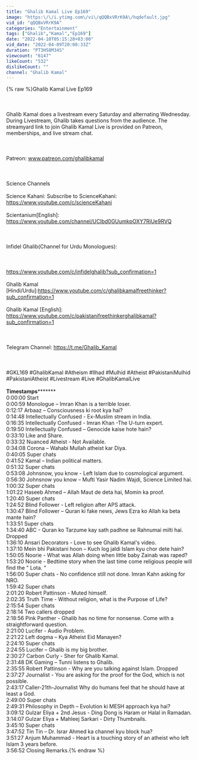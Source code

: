 ```yaml
---
title: "Ghalib Kamal Live Ep169"
image: "https:\/\/i.ytimg.com\/vi\/qQQBxVRrK9A\/hqdefault.jpg"
vid_id: "qQQBxVRrK9A"
categories: "Entertainment"
tags: ["Ghalib","Kamal","Ep169"]
date: "2022-04-10T05:15:28+03:00"
vid_date: "2022-04-09T20:08:33Z"
duration: "PT3H58M34S"
viewcount: "6147"
likeCount: "532"
dislikeCount: ""
channel: "Ghalib Kamal"
---
```

{% raw %}Ghalib Kamal Live Ep169<br /><br /><br /><br />Ghalib Kamal does a livestream every Saturday and alternating Wednesday. During Livestream, Ghalib takes questions from the audience. The streamyard link to join Ghalib Kamal Live is provided on Patreon, memberships, and live stream chat.<br /><br /><br /><br />Patreon: www.patreon.com/ghalibkamal<br /><br /><br /><br />Science Channels<br /><br />Science Kahani: Subscribe to ScienceKahani: <a rel="nofollow" target="blank" href="https://www.youtube.com/c/scienceKahani">https://www.youtube.com/c/scienceKahani</a><br /><br />Scientanium[English]: <a rel="nofollow" target="blank" href="https://www.youtube.com/channel/UCIbd0GUumkpOXY7RiUe9RVQ">https://www.youtube.com/channel/UCIbd0GUumkpOXY7RiUe9RVQ</a><br /><br /><br /><br />Infidel Ghalib(Channel for Urdu Monologues): <br /><br /><br /><br /><a rel="nofollow" target="blank" href="https://www.youtube.com/c/infidelghalib?sub_confirmation=1">https://www.youtube.com/c/infidelghalib?sub_confirmation=1</a><br /><br />Ghalib Kamal [Hindi/Urdu]:<a rel="nofollow" target="blank" href="https://www.youtube.com/c/ghalibkamalfreethinker?sub_confirmation=1">https://www.youtube.com/c/ghalibkamalfreethinker?sub_confirmation=1</a><br /><br />Ghalib Kamal [English]: <a rel="nofollow" target="blank" href="https://www.youtube.com/c/pakistanifreethinkerghalibkamal?sub_confirmation=1">https://www.youtube.com/c/pakistanifreethinkerghalibkamal?sub_confirmation=1</a><br /><br /><br /><br />Telegram Channel: <a rel="nofollow" target="blank" href="https://t.me/Ghalib_Kamal">https://t.me/Ghalib_Kamal</a><br /><br /><br /><br />#GKL169 #GhalibKamal #Atheism #Ilhad #Mulhid #Atheist #PakistaniMulhid #PakistaniAtheist #Livestream #Live #GhalibKamalLive<br /><br />******************Timestamps*************************<br />0:00:00 Start<br />0:00:59 Monologue – Imran Khan is a terrible loser. <br />0:12:17 Arbaaz – Consciousness ki root kya hai? <br />0:14:48 Intellectually Confused - Ex-Muslim stream in India. <br />0:16:35 Intellectually Confused - Imran Khan -The U-turn expert.<br />0:19:50 Intellectually Confused – Genocide kaise hote hain?<br />0:33:10 Like and Share.<br />0:33:32 Nuanced Atheist - Not Available.<br />0:34:08 Corona – Wahabi Mullah atheist kar Diya. <br />0:40:05 Super chats  <br />0:41:52 Kamal – Indian political matters. <br />0:51:32 Super chats  <br />0:53:08 Johnsnow, you know - Left Islam due to cosmological argument.<br />0:56:30 Johnsnow you know – Mufti Yasir Nadim Wajdi, Science Limited hai. <br />1:00:32 Super chats  <br />1:01:22 Haseeb Ahmed – Allah Maut de deta hai, Momin ka proof. <br />1:20:40 Super chats  <br />1:24:52 Blind Follower - Left religion after APS attack.<br />1:30:47 Blind Follower – Quran ki fake news, Jews Ezra ko Allah ka beta mante hain?<br />1:33:51 Super chats  <br />1:34:40 ABC - Quran ko Tarzume kay sath padhne se Rahnumai milti hai. Dropped <br />1:36:10 Ansari Decorators - Love to see Ghalib Kamal's video.<br />1:37:10 Mein bhi Pakistani hoon – Kuch log jaldi Islam kyu chor dete hain?<br />1:50:05 Noorie - What was Allah doing when little baby Zainab was raped? <br />1:53:20 Noorie - Bedtime story when the last time come religious people will find the &quot; Lota. “ <br />1:56:00 Super chats - No confidence still not done. Imran Kahn asking for NRO. <br />1:59:42 Super chats  <br />2:01:20 Robert Pattinson - Muted himself.<br />2:02:35 Truth Time - Without religion, what is the Purpose of Life? <br />2:15:54 Super chats  <br />2:18:14 Two callers dropped <br />2:18:56 Pink Panther -  Ghalib has no time for nonsense. Come with a straightforward question.<br />2:21:00 Lucifer - Audio Problem.<br />2:21:22 Left dogma – Kya Atheist Eid Manayen?<br />2:24:10 Super chats  <br />2:24:55 Lucifer – Ghalib is my big brother. <br />2:30:27 Carbon Curly - Sher for Ghalib Kamal.<br />2:31:48 DK Gaming – Tunni listens to Ghalib. <br />2:35:55 Robert Pattinson - Why are you talking against Islam. Dropped<br />2:37:27 Journalist - You are asking for the proof for the God, which is not possible. <br />2:43:17 Caller-21th-Journalist  Why do humans feel that he should have at least a God. <br />2:49:00 Super chats  <br />2:49:31 Philosophy in Depth – Evolution ki MESH approach kya hai?<br />3:09:12 Gulzar Eliya + 2nd Jesus - Ding Dong is Haram or Halal in Ramadan.<br />3:14:07 Gulzar Eliya + Mahleej Sarkari - Dirty Thumbnails.<br />3:45:10 Super chats  <br />3:47:52 Tin Tin – Dr. Israr Ahmed ka channel kyu block hua?<br />3:51:27 Anjum Muhammad - Heart is a touching story of an atheist who left Islam 3 years before. <br />3:56:52 Closing Remarks.{% endraw %}
